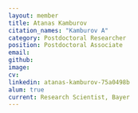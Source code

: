 ```yaml
---
layout: member
title: Atanas Kamburov
citation_names: "Kamburov A"
category: Postdoctoral Researcher
position: Postdoctoral Associate
email: 
github: 
image: 
cv:
linkedin: atanas-kamburov-75a0498b
alum: true
current: Research Scientist, Bayer
---
```


